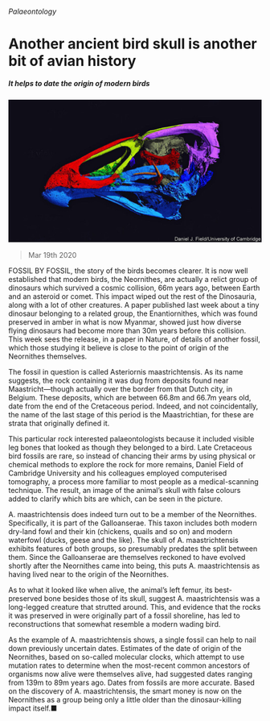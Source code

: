 ###### Palaeontology

# Another ancient bird skull is another bit of avian history 

##### It helps to date the origin of modern birds 

![image](images/20200321_STP501.jpg) 

> Mar 19th 2020 

FOSSIL BY FOSSIL, the story of the birds becomes clearer. It is now well established that modern birds, the Neornithes, are actually a relict group of dinosaurs which survived a cosmic collision, 66m years ago, between Earth and an asteroid or comet. This impact wiped out the rest of the Dinosauria, along with a lot of other creatures. A paper published last week about a tiny dinosaur belonging to a related group, the Enantiornithes, which was found preserved in amber in what is now Myanmar, showed just how diverse flying dinosaurs had become more than 30m years before this collision. This week sees the release, in a paper in Nature, of details of another fossil, which those studying it believe is close to the point of origin of the Neornithes themselves.

The fossil in question is called Asteriornis maastrichtensis. As its name suggests, the rock containing it was dug from deposits found near Maastricht—though actually over the border from that Dutch city, in Belgium. These deposits, which are between 66.8m and 66.7m years old, date from the end of the Cretaceous period. Indeed, and not coincidentally, the name of the last stage of this period is the Maastrichtian, for these are strata that originally defined it.


This particular rock interested palaeontologists because it included visible leg bones that looked as though they belonged to a bird. Late Cretaceous bird fossils are rare, so instead of chancing their arms by using physical or chemical methods to explore the rock for more remains, Daniel Field of Cambridge University and his colleagues employed computerised tomography, a process more familiar to most people as a medical-scanning technique. The result, an image of the animal’s skull with false colours added to clarify which bits are which, can be seen in the picture.

A. maastrichtensis does indeed turn out to be a member of the Neornithes. Specifically, it is part of the Galloanserae. This taxon includes both modern dry-land fowl and their kin (chickens, quails and so on) and modern waterfowl (ducks, geese and the like). The skull of A. maastrichtensis exhibits features of both groups, so presumably predates the split between them. Since the Galloanserae are themselves reckoned to have evolved shortly after the Neornithes came into being, this puts A. maastrichtensis as having lived near to the origin of the Neornithes.

As to what it looked like when alive, the animal’s left femur, its best-preserved bone besides those of its skull, suggest A. maastrichtensis was a long-legged creature that strutted around. This, and evidence that the rocks it was preserved in were originally part of a fossil shoreline, has led to reconstructions that somewhat resemble a modern wading bird.

As the example of A. maastrichtensis shows, a single fossil can help to nail down previously uncertain dates. Estimates of the date of origin of the Neornithes, based on so-called molecular clocks, which attempt to use mutation rates to determine when the most-recent common ancestors of organisms now alive were themselves alive, had suggested dates ranging from 139m to 89m years ago. Dates from fossils are more accurate. Based on the discovery of A. maastrichtensis, the smart money is now on the Neornithes as a group being only a little older than the dinosaur-killing impact itself.■

